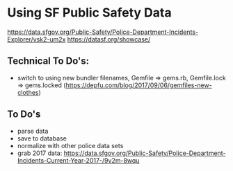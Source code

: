 # Using SF Public Safety Data

https://data.sfgov.org/Public-Safety/Police-Department-Incidents-Explorer/vsk2-um2x
https://datasf.org/showcase/

## Technical To Do's:
* switch to using new bundler filenames, Gemfile => gems.rb, Gemfile.lock => gems.locked
(https://depfu.com/blog/2017/09/06/gemfiles-new-clothes)

## To Do's
* parse data
* save to database
* normalize with other police data sets
* grab 2017 data: https://data.sfgov.org/Public-Safety/Police-Department-Incidents-Current-Year-2017-/9v2m-8wqu
